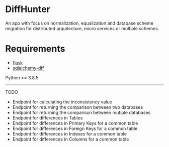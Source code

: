 # DiffHunter

An app with focus on normalization, equalization and database scheme migration for distributed arquitecture, micro services or multiple schemes.

# Requirements
- [flask](https://github.com/pallets/flask)
- [sqlalchemy-dff](https://github.com/gianchub/sqlalchemy-diff)

Python >= 3.8.5

---

TODO

- Endpoint for calculating the inconsistency value
- Endpoint for returning the comparison between two databases
- Endpoint for returning the comparison between mutiple databases
- Endpoint for differences in Tables
- Endpoint for differences in Primary Keys for a common table
- Endpoint for differences in Foreign Keys for a common table
- Endpoint for differences in Indexes for a common table
- Endpoint for differences in Columns for a common table

